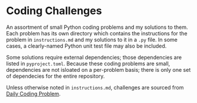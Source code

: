 # Coding Challenges
An assortment of small Python coding problems and my solutions to them. Each problem has its own directory which contains the instructions for the problem in `instructions.md` and my solutions to it in a ``.py`` file. In some cases, a clearly-named Python unit test file may also be included.

Some solutions require external dependencies; those dependencies are listed in ``pyproject.toml``. Because these coding problems are small, dependencies are not isloated on a per-problem basis; there is only one set of dependecies for the entire repository.

Unless otherwise noted in `instructions.md`, challenges are sourced from [Daily Coding Problem](https://dailycodingproblem.com).

